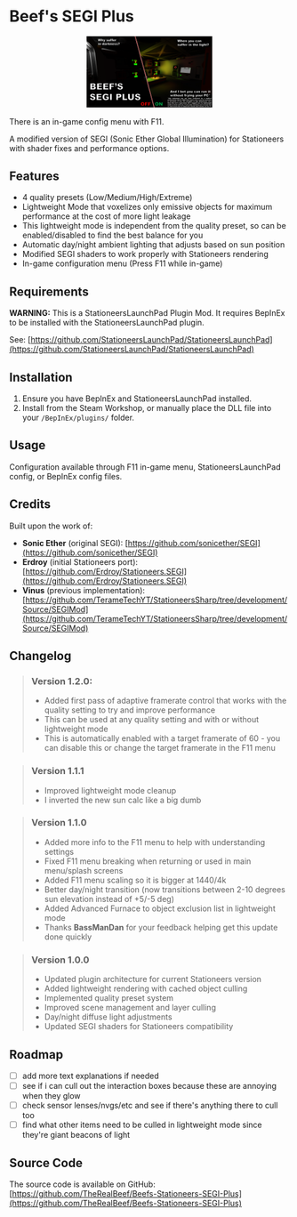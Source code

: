 # Beef's SEGI Plus

<p align="center" width="100%">
<img alt="SEGI Plus Logo" src="./About/thumb.png" width="45%" />
</p>

There is an in-game config menu with F11.

A modified version of SEGI (Sonic Ether Global Illumination) for Stationeers with shader fixes and performance options.

## Features

- 4 quality presets (Low/Medium/High/Extreme)
- Lightweight Mode that voxelizes only emissive objects for maximum performance at the cost of more light leakage
- This lightweight mode is independent from the quality preset, so can be enabled/disabled to find the best balance for you
- Automatic day/night ambient lighting that adjusts based on sun position
- Modified SEGI shaders to work properly with Stationeers rendering
- In-game configuration menu (Press F11 while in-game)

## Requirements

**WARNING:** This is a StationeersLaunchPad Plugin Mod. It requires BepInEx to be installed with the StationeersLaunchPad plugin.

See: [https://github.com/StationeersLaunchPad/StationeersLaunchPad](https://github.com/StationeersLaunchPad/StationeersLaunchPad)

## Installation

1. Ensure you have BepInEx and StationeersLaunchPad installed.
2. Install from the Steam Workshop, or manually place the DLL file into your `/BepInEx/plugins/` folder.

## Usage

Configuration available through F11 in-game menu, StationeersLaunchPad config, or BepInEx config files.

## Credits

Built upon the work of:
- **Sonic Ether** (original SEGI): [https://github.com/sonicether/SEGI](https://github.com/sonicether/SEGI)
- **Erdroy** (initial Stationeers port): [https://github.com/Erdroy/Stationeers.SEGI](https://github.com/Erdroy/Stationeers.SEGI)
- **Vinus** (previous implementation): [https://github.com/TerameTechYT/StationeersSharp/tree/development/Source/SEGIMod](https://github.com/TerameTechYT/StationeersSharp/tree/development/Source/SEGIMod)

## Changelog

>### Version 1.2.0:
> - Added first pass of adaptive framerate control that works with the quality setting to try and improve performance
> - This can be used at any quality setting and with or without lightweight mode
> - This is automatically enabled with a target framerate of 60 - you can disable this or change the target framerate in the F11 menu

>### Version 1.1.1
> - Improved lightweight mode cleanup
> - I inverted the new sun calc like a big dumb

>### Version 1.1.0
>- Added more info to the F11 menu to help with understanding settings
>- Fixed F11 menu breaking when returning or used in main menu/splash screens
>- Added F11 menu scaling so it is bigger at 1440/4k
>- Better day/night transition (now transitions between 2-10 degrees sun elevation instead of +5/-5 deg)
>- Added Advanced Furnace to object exclusion list in lightweight mode
>- Thanks **BassManDan** for your feedback helping get this update done quickly 

>### Version 1.0.0
>- Updated plugin architecture for current Stationeers version
>- Added lightweight rendering with cached object culling
>- Implemented quality preset system
>- Improved scene management and layer culling
>- Day/night diffuse light adjustments
>- Updated SEGI shaders for Stationeers compatibility

## Roadmap
- [ ] add more text explanations if needed
- [ ] see if i can cull out the interaction boxes because these are annoying when they glow
- [ ] check sensor lenses/nvgs/etc and see if there's anything there to cull too
- [ ] find what other items need to be culled in lightweight mode since they're giant beacons of light

## Source Code

The source code is available on GitHub:
[https://github.com/TheRealBeef/Beefs-Stationeers-SEGI-Plus](https://github.com/TheRealBeef/Beefs-Stationeers-SEGI-Plus)
